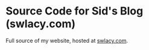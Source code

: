 # Source Code for Sid's Blog (swlacy.com)
Full source of my website, hosted at [swlacy.com](swlacy.com).